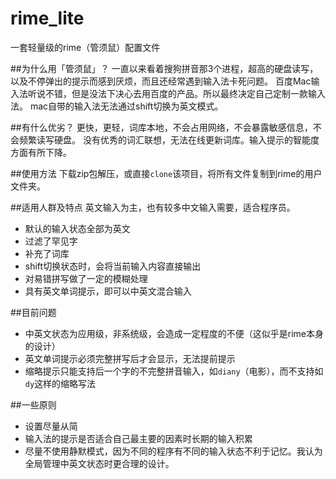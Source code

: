 # rime_lite
一套轻量级的rime（管须鼠）配置文件

##为什么用「管须鼠」？
一直以来看着搜狗拼音那3个进程，超高的硬盘读写，以及不停弹出的提示而感到厌烦，而且还经常遇到输入法卡死问题。
百度Mac输入法听说不错，但是没法下决心去用百度的产品。所以最终决定自己定制一款输入法。
mac自带的输入法无法通过shift切换为英文模式。

##有什么优劣？
更快，更轻，词库本地，不会占用网络，不会暴露敏感信息，不会频繁读写硬盘。
没有优秀的词汇联想，无法在线更新词库。输入提示的智能度方面有所下降。

##使用方法
下载zip包解压，或直接`clone`该项目，将所有文件复制到rime的用户文件夹。

##适用人群及特点
英文输入为主，也有较多中文输入需要，适合程序员。

- 默认的输入状态全部为英文
- 过滤了罕见字
- 补充了词库
- shift切换状态时，会将当前输入内容直接输出
- 对易错拼写做了一定的模糊处理
- 具有英文单词提示，即可以中英文混合输入

##目前问题
- 中英文状态为应用级，非系统级，会造成一定程度的不便（这似乎是rime本身的设计）
- 英文单词提示必须完整拼写后才会显示，无法提前提示
- 缩略提示只能支持后一个字的不完整拼音输入，如`diany`（电影），而不支持如`dy`这样的缩略写法

##一些原则
- 设置尽量从简
- 输入法的提示是否适合自己最主要的因素时长期的输入积累
- 尽量不使用静默模式，因为不同的程序有不同的输入状态不利于记忆。我认为全局管理中英文状态时更合理的设计。
